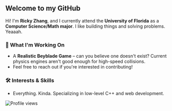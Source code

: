 ## Welcome to my GitHub

Hi! I'm **Ricky Zhang**, and I currently attend the **University of Florida** as a **Computer Science/Math major**. I like building things and solving problems. Yeaaah.

### 👾 What I'm Working On
- A **Realistic Beyblade Game** – can you believe one doesn't exist? Current physics engines aren't good enough for high-speed collisions.
- Feel free to reach out if you're interested in contributing!

### 🛠️ Interests & Skills
- Everything. Kinda. Specializing in low-level C++ and web development.

![Profile views](https://komarev.com/ghpvc/?username=TheRickyZhang&color=blue)
